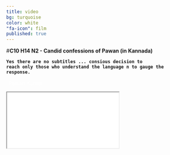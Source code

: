 ```yaml
---
title: video
bg: turquoise
color: white
"fa-icon": film
published: true
---
```


#**C10 H14 N2 - Candid confessions of Pawan (in Kannada)**


**<code>Yes there are no subtitles ... 
consious decision to reach only those who understand the language n to gauge the response.</code>**

<span style="color:white">-Pawan Kumar</span>




<div class="icontain"><iframe src="//www.youtube.com/embed/Oaoctj4uanY" allowfullscreen></iframe></div>